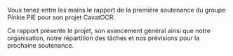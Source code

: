 Vous tenez entre les mains le rapport de la première soutenance du groupe
Pinkie PIE pour son projet CavatOCR.

Ce rapport présente le projet, son avancement général ainsi que notre
organisation, notre répartition des tâches et nos prévisions pour la prochaine
soutenance.

